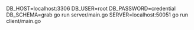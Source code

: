 DB_HOST=localhost:3306 DB_USER=root DB_PASSWORD=credential DB_SCHEMA=grab go run server/main.go
SERVER=localhost:50051 go run client/main.go
